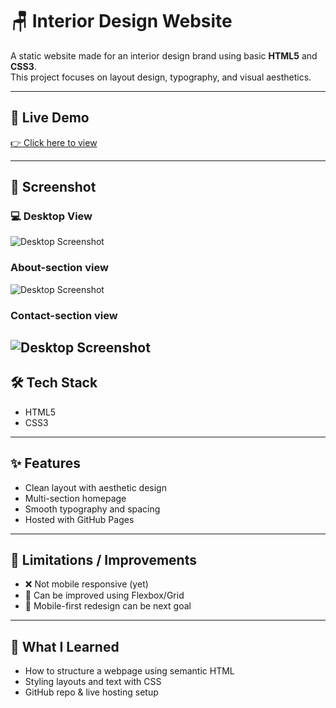 # 🪑 Interior Design Website

A static website made for an interior design brand using basic **HTML5** and **CSS3**.  
This project focuses on layout design, typography, and visual aesthetics.

---

## 🔗 Live Demo  
[👉 Click here to view](https://sitanjlid.github.io/interior)

---

## 📸 Screenshot

### 💻 Desktop View  
![Desktop Screenshot](images/home-desktop.png)
### About-section view
![Desktop Screenshot](images/about-section.png)
### Contact-section view
![Desktop Screenshot](images/contact-section.png)
---

## 🛠 Tech Stack

- HTML5  
- CSS3

---

## ✨ Features

- Clean layout with aesthetic design  
- Multi-section homepage  
- Smooth typography and spacing  
- Hosted with GitHub Pages

---

## 🚧 Limitations / Improvements

- ❌ Not mobile responsive (yet)  
- 🔄 Can be improved using Flexbox/Grid  
- 📱 Mobile-first redesign can be next goal

---

## 🚀 What I Learned

- How to structure a webpage using semantic HTML  
- Styling layouts and text with CSS  
- GitHub repo & live hosting setup
